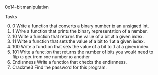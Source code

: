 0x14-bit manipulation

Tasks

0. 0
Write a function that converts a binary number to an unsigned int.
1. 1
Write a function that prints the binary representation of a number.
2. 10
Write a function that returns the value of a bit at a given index.
3. 11
Write a function that sets the value of a bit to 1 at a given index.
4. 100
Write a function that sets the value of a bit to 0 at a given index.
5. 101
Write a function that returns the number of bits you would need to flip to get from one number to another.
6. Endianness
Write a function that checks the endianness.
7. Crackme3
Find the password for this program.

